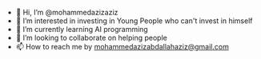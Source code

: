 - 👋 Hi, I’m @mohammedazizaziz
- 👀 I’m interested in investing in Young People who can't invest in himself
- 🌱 I’m currently learning AI programming
- 💞️ I’m looking to collaborate on helping people
- 📫 How to reach me by mohammedazizabdallahaziz@gmail.com
